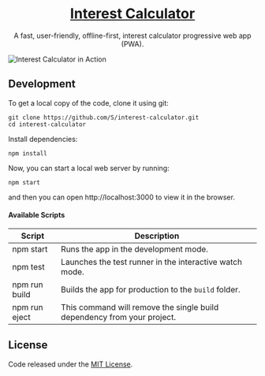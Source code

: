 <h1 align="center">
  <a href="https://Moin06.dev.github.io/interest-calculator/">
    Interest Calculator
  </a>
</h1>

<p align="center">
  A fast, user-friendly, offline-first, interest calculator progressive web app (PWA).
</p>

![Interest Calculator in Action](https://user-images.githubusercontent.com/48409548/95246294-b3525500-082d-11eb-8507-650d617a226f.png)

## Development

To get a local copy of the code, clone it using git:

```
git clone https://github.com/S/interest-calculator.git
cd interest-calculator
```

Install dependencies:

```
npm install
```

Now, you can start a local web server by running:

```
npm start
```

and then you can open http://localhost:3000 to view it in the browser.

#### Available Scripts

| Script        | Description                                                             |
| ------------- | ----------------------------------------------------------------------- |
| npm start     | Runs the app in the development mode.                                   |
| npm test      | Launches the test runner in the interactive watch mode.                 |
| npm run build | Builds the app for production to the `build` folder.                    |
| npm run eject | This command will remove the single build dependency from your project. |

## License

Code released under the [MIT License](https://github.com/moin06.dev/interest-calculator/blob/master/LICENSE).
